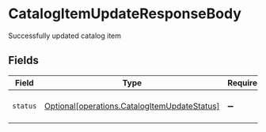 # CatalogItemUpdateResponseBody

Successfully updated catalog item


## Fields

| Field                                                                                              | Type                                                                                               | Required                                                                                           | Description                                                                                        | Example                                                                                            |
| -------------------------------------------------------------------------------------------------- | -------------------------------------------------------------------------------------------------- | -------------------------------------------------------------------------------------------------- | -------------------------------------------------------------------------------------------------- | -------------------------------------------------------------------------------------------------- |
| `status`                                                                                           | [Optional[operations.CatalogItemUpdateStatus]](../../models/operations/catalogitemupdatestatus.md) | :heavy_minus_sign:                                                                                 | The status of the the operation.                                                                   | success                                                                                            |